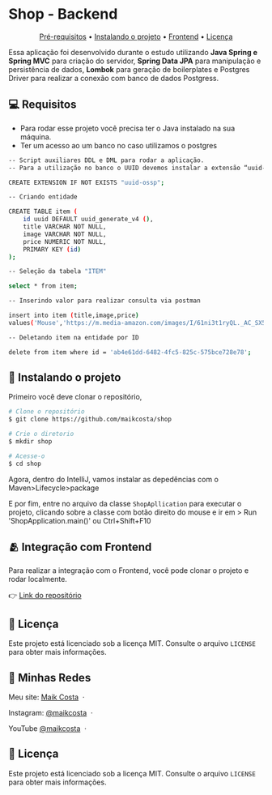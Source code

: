<h1>Shop - Backend</h1>

<p align="center">
  <a href="#pre-requisites">Pré-requisitos</a> •
  <a href="#how-to-use">Instalando o projeto</a> •
  <a href="#related">Frontend</a> •
  <a href="#license">Licença</a>
</p>

Essa aplicação foi desenvolvido durante o estudo utilizando **Java Spring e Spring MVC** para criação do servidor, **Spring Data JPA** para manipulação e persistência de dados, **Lombok** para geração de boilerplates e Postgres Driver para realizar a conexão com banco de dados Postgress.

<h2 id="pre-requisites">💻 Requisitos</h2> 

* Para rodar esse projeto você precisa ter o Java instalado na sua máquina.
* Ter um acesso ao um banco no caso utilizamos o postgres

```bash
-- Script auxiliares DDL e DML para rodar a aplicação.
-- Para a utilização no banco o UUID devemos instalar a extensão “uuid-ossp” através do comando abaixo:

CREATE EXTENSION IF NOT EXISTS "uuid-ossp";

-- Criando entidade

CREATE TABLE item (
    id uuid DEFAULT uuid_generate_v4 (),
    title VARCHAR NOT NULL,
    image VARCHAR NOT NULL,
    price NUMERIC NOT NULL,
    PRIMARY KEY (id)
);

-- Seleção da tabela "ITEM"

select * from item;

-- Inserindo valor para realizar consulta via postman

insert into item (title,image,price)
values('Mouse','https://m.media-amazon.com/images/I/61ni3t1ryQL._AC_SX522_.jpg',10.0);

-- Deletando item na entidade por ID 

delete from item where id = 'ab4e61dd-6482-4fc5-825c-575bce728e78';
```


<h2 id="how-to-use"> 🚀 Instalando o projeto</h2>

Primeiro você deve clonar o repositório,

```bash
# Clone o repositório
$ git clone https://github.com/maikcosta/shop

# Crie o diretorio
$ mkdir shop

# Acesse-o
$ cd shop
```

Agora, dentro do IntelliJ, vamos instalar as depedências com o Maven>Lifecycle>package


E por fim, entre no arquivo da classe `ShopApllication` para executar o projeto, clicando sobre a classe com botão direito do mouse e ir em > Run 'ShopApplication.main()' ou Ctrl+Shift+F10



<h2 id="related">🫂 Integração com Frontend</h2>

Para realizar a integração com o Frontend, você pode clonar o projeto e rodar localmente.

👉 [Link do repositório](https://github.com/maikcosta/shop-frontend)


<h2 id="related">📝 Licença</h2>

Este projeto está licenciado sob a licença MIT. Consulte o arquivo `LICENSE` para obter mais informações.


## 📱 Minhas Redes

Meu site: [Maik Costa](https://maikcosta.github.io/) &nbsp;&middot;&nbsp; 

Instagram: [@maikcosta](https://www.instagram.com/maikcosta/) &nbsp;&middot;&nbsp;

YouTube [@maikcosta](https://www.youtube.com/@maikcosta) &nbsp;&middot;&nbsp;


## 📝 Licença

Este projeto está licenciado sob a licença MIT. Consulte o arquivo `LICENSE` para obter mais informações.
